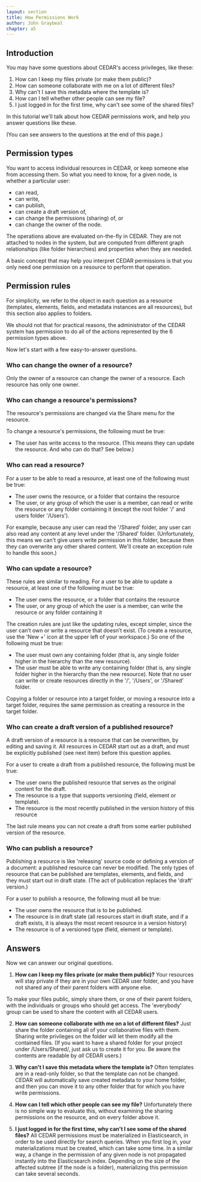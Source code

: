 ```yaml
---
layout: section
title: How Permissions Work
author: John Graybeal
chapter: a5
---
```


## **Introduction**
You may have some questions about CEDAR's access privileges, like these:

1. How can I keep my files private (or make them public)?
2. How can someone collaborate with me on a lot of different files?
3. Why can't I save this metadata where the template is?
4. How can I tell whether other people can see my file?
5. I just logged in for the first time, why can't see some of the shared files?

In this tutorial we'll talk about how CEDAR permissions work, and help you answer questions like these.

(You can see answers to the questions at the end of this page.)

## **Permission types**
You want to access individual resources in CEDAR, or keep someone else from accessing them. So what you need to know, for a given node, is whether a particular user:

- can read,
- can write,
- can publish,
- can create a draft version of,
- can change the permissions (sharing) of, or
- can change the owner of the node.

The operations above are evaluated on-the-fly in CEDAR. They are not attached to nodes in the system, but are computed from different graph relationships (like folder hierarchies) and properties when they are needed.

A basic concept that may help you interpret CEDAR permissions is that you only need one permission on a resource to perform that operation. 

## **Permission rules**
For simplicity, we refer to the object in each question as a resource (templates, elements, fields, and metadata instances are all resources), but this section also applies to folders.

We should not that for practical reasons, the administrator of the CEDAR system has permission to do all of the actions represented by the 6 permission types above.

Now let's start with a few easy-to-answer questions.

### **Who can change the owner of a resource?**
Only the owner of a resource can change the owner of a resource. Each resource has only one owner.

### **Who can change a resource's permissions?**
The resource's permissions are changed via the Share menu for the resource. 

To change a resource's permissions, the following must be true:

- The user has write access to the resource. (This means they can update the resource. And who can do that? See below.)

### **Who can read a resource?**
For a user to be able to read a resource, at least one of the following must be true:

- The user owns the resource, or a folder that contains the resource
- The user, or any group of which the user is a member, can read or write the resource or any folder containing it (except the root folder '/' and users folder '/Users').

For example, because any user can read the '/Shared' folder, any user can also read any content at any level under the '/Shared' folder. (Unfortunately, this means we can't give users write permission in this folder, because then they can overwrite any other shared content. We'll create an exception rule to handle this soon.)

### **Who can update a resource?**
These rules are similar to reading. For a user to be able to update a resource, at least one of the following must be true:

- The user owns the resource, or a folder that contains the resource
- The user, or any group of which the user is a member, can write the resource or any folder containing it

The creation rules are just like the updating rules, except simpler, since the user can’t own or write a resource that doesn’t exist. (To create a resource, use the 'New +' icon at the upper left of your workspace.) So one of the following must be true:

- The user must own any containing folder (that is, any single folder higher in the hierarchy than the new resource).
- The user must be able to write any containing folder (that is, any single folder higher in the hierarchy than the new resource).
Note that no user can write or create resources directly in the '/', '/Users', or '/Shared' folder. 

Copying a folder or resource into a target folder, or moving a resource into a target folder, requires the same permission as creating a resource in the target folder.

### **Who can create a draft version of a published resource?**
A draft version of a resource is a resource that can be overwritten, by editing and saving it. All resources in CEDAR start out as a draft, and must be explicitly published (see next item) before this question applies.

For a user to create a draft from a published resource, the following must be true:

- The user owns the published resource that serves as the original content for the draft.
- The resource is a type that supports versioning (field, element or template).
- The resource is the most recently published in the version history of this resource

The last rule means you can not create a draft from some earlier published version of the resource.

### **Who can publish a resource?**
Publishing a resource is like 'releasing' source code or defining a version of a document: a published resource can never be modified. The only types of resource that can be published are templates, elements, and fields, and they must start out in draft state. (The act of publication replaces the 'draft' version.)

For a user to publish a resource, the following must all  be true:

- The user owns the resource that is to be published.
- The resource is in draft state (all resources start in draft state, and if a draft exists, it is always the most recent resource in a version history)
- The resource is of a versioned type (field, element or template).
 

## **Answers**
Now we can answer our original questions.

1. **How can I keep my files private (or make them public)?**
Your resources will stay private if they are in your own CEDAR user folder, and you have not shared any of their parent folders with anyone else.

To make your files public, simply share them, or one of their parent folders, with the individuals or groups who should get access. The 'everybody' group can be used to share the content with all CEDAR users.

2. **How can someone collaborate with me on a lot of different files?**
Just share the folder containing all of your collaborative files with them. Sharing write privileges on the folder will let them modify all the contained files.
(If you want to have a shared folder for your project under /Users/Shared/, just ask us to create it for you. Be aware the contents are readable by *all* CEDAR users.)

3. **Why can't I save this metadata where the template is?**
Often templates are in a read-only folder, so that the template can not be changed. 
CEDAR will automatically save created metadata to your home folder,
and then you can move it to any other folder that for which you have write permissions.

4. **How can I tell which other people can see my file?**
Unfortunately there is no simple way to evaluate this, without examining the sharing permissions on the resource, and on every folder above it.

5. **I just logged in for the first time, why can't I see some of the shared files?**
All CEDAR permissions must be materialized in Elasticsearch, in order to be used directly for search queries.
When you first log in, your materializations must be created, which can take some time.
In a similar way, a change in the permission of any given node is not propagated instantly into the Elasticsearch index.
Depending on the size of the affected subtree (if the node is a folder), materializing this permission can take several seconds.
